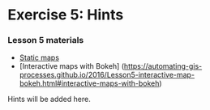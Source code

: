 # Exercise 5: Hints

### Lesson 5 materials 
- [Static maps](https://automating-gis-processes.github.io/2016/Lesson5-static-maps.html#static-maps)
- [Interactive maps with Bokeh] (https://automating-gis-processes.github.io/2016/Lesson5-interactive-map-bokeh.html#interactive-maps-with-bokeh)




Hints will be added here.
